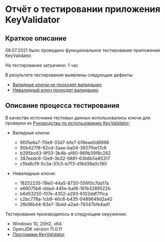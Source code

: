 # Отчёт о тестировании приложения KeyValidator

## Краткое описание

08.07.2021 было проведено функциональное тестирование приложения KeyValidator.

На тестирование затрачено: 1 час

В результате тестирования выявлены следующие дефекты:
* [Валидные ключи не проходят валидацию](https://github.com/tuzova/key-validator/issues/1#issue-940067262)
* [Невалидный ключ проходит валидацию](https://github.com/tuzova/key-validator/issues/2#issue-940068924)

## Описание процесса тестирования

В качестве источника тестовых данных использовались ключи для проверки из [Руководства по использованию KeyValidator](https://github.com/netology-code/javaqa-homeworks/blob/master/intro/user-manual.md):

* Валидные ключи:
  - 8f05e6a7-70e9-33d7-bfe7-b19eae0d8998
  - 80b427f8-92cd-3aae-ba04-3927fbe17c6
  - b295bc63-9f03-3b4b-af80-969b39f8c262
  - 387eedc6-12e9-3b32-9881-63b6b5e85317
  - c19a8cf9-5c3a-37c5-b7f3-d16d38a0c180
  
* Невалидные ключи:
  - 18252235-78e0-44a5-8720-556f0c7da17a
  - e66075b6-ddad-445e-baf6-161b3289522b
  - b6d53250-f07e-4352-a293-6102ddf7f1ca
  - c2bc778a-1cb9-46c6-b435-0489649d2a42
  - 2fb98b44-93e7-3bdd-a2ad-79347bfe4ad1

Тестирование производилось в следующем окружении:
* Windows 10, 20H2, x64
* OpenJDK version 11.0.11
* [Программа KeyValidator](https://github.com/netology-code/javaqa-homeworks/blob/master/intro/artifacts/KeyValidator.class)


